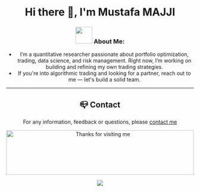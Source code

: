 <h1 align="center"> Hi there 👋, I'm Mustafa MAJJI</h1>



<center>



### <img src="https://github.com/TheDudeThatCode/TheDudeThatCode/blob/master/Assets/Developer.gif" width="45" /> About Me:

- I’m a quantitative researcher passionate about portfolio optimization, trading, data science, and risk management.
Right now, I’m working on building and refining my own trading strategies.
- If you're into algorithmic trading and looking for a partner, reach out to me — let's build a solid team.



  
---
## :mailbox_closed: Contact
For any information, feedback or questions, please [contact me][Mustafa-email]

<img height="120" alt="Thanks for visiting me" width="100%" src="https://raw.githubusercontent.com/BrunnerLivio/brunnerlivio/master/images/marquee.svg" />
<p align="center">
  <img src="https://capsule-render.vercel.app/api?type=waving&color=gradient&height=60&section=footer&width=100"/>
</p>



[Mustafa-email]: mailto:majji1999@gmail.com
